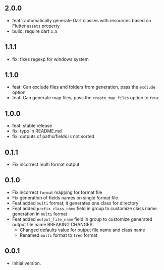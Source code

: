 ## 2.0.0
- feat!: automatically generate Dart classes with resources based on Flutter `assets` property
- build: require dart `3.5`

## 1.1.1
- fix: fixes regexp for windows system

## 1.1.0
- feat: Can exclude files and folders from generation, pass the `exclude` option
- feat: Can generate map files, pass the `create_map_files` option to `true`

## 1.0.0
- feat: stable release
- fix: typo in README.md
- fix: outputs of paths/fields is not sorted

## 0.1.1
- Fix incorrect multi format output

## 0.1.0
- Fix incorrect `format` mapping for format file
- Fix generation of fields names on single format file
- Feat added `multi` format, it generates one class for directory
- Feat added `prefix_class_name` field in group to customize class name generation in `multi` format
- Feat added `output_file_name` field in group to customize generated output file name
BREAKING CHANGES:
    - Changed defaults value for output file name and class name
    - Renamed `multi` format to `tree` format

## 0.0.1

- Initial version.
